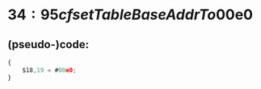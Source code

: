 ﻿
# $34:95cf setTableBaseAddrTo$00e0

<summary></summary>

## (pseudo-)code:
```js
{
	$18,19 = #00e0;
}
```



